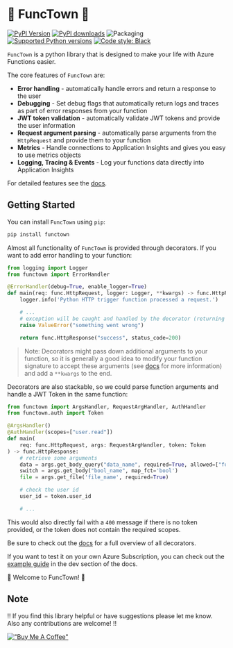 # 🎷 FuncTown 🎷

[![PyPI Version](https://img.shields.io/pypi/v/functown.svg)](https://pypi.python.org/pypi/functown)
[![PyPI downloads](https://img.shields.io/pypi/dm/functown.svg)](https://pypistats.org/packages/functown)
![Packaging](https://github.com/felixnext/python-functown/actions/workflows/python-package.yml/badge.svg)
[![Supported Python versions](https://img.shields.io/pypi/pyversions/functown.svg?logo=python&logoColor=FFE873)](https://pypi.org/project/functown/)
[![Code style: Black](https://img.shields.io/badge/code%20style-Black-000000.svg)](https://github.com/psf/black)

`FuncTown` is a python library that is designed to make your life with Azure Functions easier.

The core features of `FuncTown` are:

* **Error handling** - automatically handle errors and return a response to the user
* **Debugging** - Set debug flags that automatically return logs and traces as part of error responses from your function
* **JWT token validation** - automatically validate JWT tokens and provide the user information
* **Request argument parsing** - automatically parse arguments from the `HttpRequest` and provide them to your function
* **Metrics** - Handle connections to Application Insights and gives you easy to use metrics objects
* **Logging, Tracing & Events** - Log your functions data directly into Application Insights

For detailed features see the [docs](docs/overview.md).

## Getting Started

You can install `FuncTown` using `pip`:

```bash
pip install functown
```

Almost all functionality of `FuncTown` is provided through decorators.
If you want to add error handling to your function:

```python
from logging import Logger
from functown import ErrorHandler

@ErrorHandler(debug=True, enable_logger=True)
def main(req: func.HttpRequest, logger: Logger, **kwargs) -> func.HttpResponse:
    logger.info('Python HTTP trigger function processed a request.')

    # ...
    # exception will be caught and handled by the decorator (returning a 500)
    raise ValueError("something went wrong")

    return func.HttpResponse("success", status_code=200)
```

> Note: Decorators might pass down additional arguments to your function,
> so it is generally a good idea to modify your function signature to accept these
> arguments (see [docs](docs/overview.md) for more information) and add a `**kwargs`
> to the end.

Decorators are also stackable, so we could parse function arguments and handle a JWT
Token in the same function:

```python
from functown import ArgsHandler, RequestArgHandler, AuthHandler
from functown.auth import Token

@ArgsHandler()
@AuthHandler(scopes=["user.read"])
def main(
    req: func.HttpRequest, args: RequestArgHandler, token: Token
) -> func.HttpResponse:
    # retrieve some arguments
    data = args.get_body_query("data_name", required=True, allowed=["foo", "bar"])
    switch = args.get_body("bool_name", map_fct='bool')
    file = args.get_file('file_name', required=True)

    # check the user id
    user_id = token.user_id

    # ...
```

This would also directly fail with a `400` message if there is no token provided,
or the token does not contain the required scopes.

Be sure to check out the [docs](docs/overview.md) for a full overview of all
decorators.

If you want to test it on your own Azure Subscription, you can check out the
[example guide](docs/dev-guide.md#setting-up-the-function-app) in the dev section of the
docs.

🎷 Welcome to FuncTown! 🎷

## Note

‼️ If you find this library helpful or have suggestions please let me know.
Also any contributions are welcome! ‼️

[!["Buy Me A Coffee"](https://www.buymeacoffee.com/assets/img/custom_images/orange_img.png)](https://www.buymeacoffee.com/felixnext)